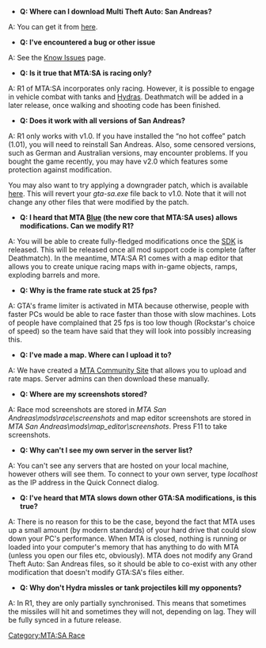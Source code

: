 -   **Q: Where can I download Multi Theft Auto: San Andreas?**

A: You can get it from [here](http://mtasa.com/downloads.php).

-   **Q: I've encountered a bug or other issue**

A: See the [Know Issues](/docs/mta-sa_race_known_issues.md "wikilink") page.

-   **Q: Is it true that MTA:SA is racing only?**

A: R1 of MTA:SA incorporates only racing. However, it is possible to engage in vehicle combat with tanks and [Hydras](/docs/hydras.md "wikilink"). Deathmatch will be added in a later release, once walking and shooting code has been finished.

-   **Q: Does it work with all versions of San Andreas?**

A: R1 only works with v1.0. If you have installed the “no hot coffee” patch (1.01), you will need to reinstall San Andreas. Also, some censored versions, such as German and Australian versions, may encounter problems. If you bought the game recently, you may have v2.0 which features some protection against modification.

You may also want to try applying a downgrader patch, which is available [here](http://forum.mtasa.com/viewtopic.php?t=15151). This will revert your *gta-sa.exe* file back to v1.0. Note that it will not change any other files that were modified by the patch.

-   **Q: I heard that MTA [Blue](/docs/blue.md "wikilink") (the new core that MTA:SA uses) allows modifications. Can we modify R1?**

A: You will be able to create fully-fledged modifications once the [SDK](/docs/sdk.md "wikilink") is released. This will be released once all mod support code is complete (after Deathmatch). In the meantime, MTA:SA R1 comes with a map editor that allows you to create unique racing maps with in-game objects, ramps, exploding barrels and more.

-   **Q: Why is the frame rate stuck at 25 fps?**

A: GTA's frame limiter is activated in MTA because otherwise, people with faster PCs would be able to race faster than those with slow machines. Lots of people have complained that 25 fps is too low though (Rockstar's choice of speed) so the team have said that they will look into possibly increasing this.

-   **Q: I've made a map. Where can I upload it to?**

A: We have created a [MTA Community Site](http://community.mtasa.com) that allows you to upload and rate maps. Server admins can then download these manually.

-   **Q: Where are my screenshots stored?**

A: Race mod screenshots are stored in *MTA San Andreas\\mods\\race\\screenshots* and map editor screenshots are stored in *MTA San Andreas\\mods\\map\_editor\\screenshots*. Press F11 to take screenshots.

-   **Q: Why can't I see my own server in the server list?**

A: You can't see any servers that are hosted on your local machine, however others will see them. To connect to your own server, type *localhost* as the IP address in the Quick Connect dialog.

-   **Q: I've heard that MTA slows down other GTA:SA modifications, is this true?**

A: There is no reason for this to be the case, beyond the fact that MTA uses up a small amount (by modern standards) of your hard drive that could slow down your PC's performance. When MTA is closed, nothing is running or loaded into your computer's memory that has anything to do with MTA (unless you open our files etc, obviously). MTA does not modify any Grand Theft Auto: San Andreas files, so it should be able to co-exist with any other modification that doesn't modify GTA:SA's files either.

-   **Q: Why don't Hydra missles or tank projectiles kill my opponents?**

A: In R1, they are only partially synchronised. This means that sometimes the missiles will hit and sometimes they will not, depending on lag. They will be fully synced in a future release.

[Category:MTA:SA Race](/docs/category-mta-sa_race.md "wikilink")
